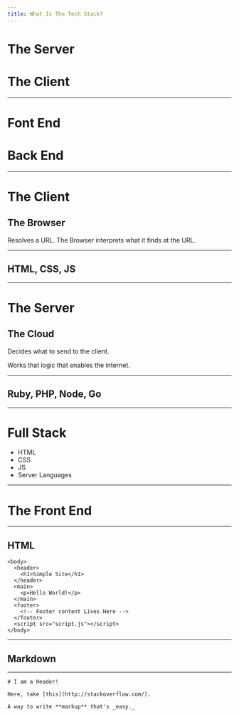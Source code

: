 ```yaml
---
title: What Is The Tech Stack?
---
```


# The Server
# The Client

---
# Font End
# Back End

---

# The Client
## The Browser

Resolves a URL. The Browser interprets what it finds at the URL.

---

## HTML, CSS, JS

---

# The Server
## The Cloud

Decides what to send to the client.

Works that logic that enables the internet.

---

## Ruby, PHP, Node, Go

---

# Full Stack

- HTML
- CSS
- JS
- Server Languages

---

# The Front End


---

## HTML

```
<body>
  <header>
    <h1>Simple Site</h1>
  </header>
  <main>
    <p>Hello World!</p>
  </main>
  <footer>
    <!-- Footer content Lives Here -->
  </footer>
  <script src="script.js"></script>
</body>
```

---

## Markdown

---

```
# I am a Header!

Here, take [this](http://stackoverflow.com/).

A way to write **markup** that's _easy._
```
